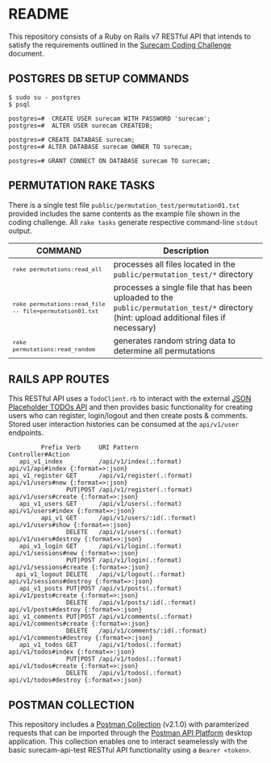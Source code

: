 # README

This repository consists of a Ruby on Rails v7 RESTful API that intends to satisfy the requirements outlined in the [Surecam Coding Challenge](https://github.com/surecam-01/surecam-api-test/blob/main/public/default/SureCam-Coding-test.pdf) document.

## POSTGRES DB SETUP COMMANDS
```
$ sudo su - postgres
$ psql

postgres=#  CREATE USER surecam WITH PASSWORD 'surecam';
postgres=#  ALTER USER surecam CREATEDB;

postgres=# CREATE DATABASE surecam;
postgres=# ALTER DATABASE surecam OWNER TO surecam;

postgres=# GRANT CONNECT ON DATABASE surecam TO surecam;
```

## PERMUTATION RAKE TASKS

There is a single test file `public/permutation_test/permutation01.txt` provided includes the same contents as the example file shown in the coding challenge. All `rake tasks` generate respective command-line `stdout` output.

| COMMAND  | Description |
| ------------- | ------------- |
|<sub>`rake permutations:read_all`</sub>| processes all files located in the `public/permutation_test/*` directory |
|<sub>`rake permutations:read_file -- file=permutation01.txt`</sub>| processes a single file that has been uploaded to the `public/permutation_test/*` directory (hint: upload additional files if necessary) |
|<sub>`rake permutations:read_random`</sub>| generates random string data to determine all permutations|

## RAILS APP ROUTES

This RESTful API uses a `TodoClient.rb` to interact with the external [JSON Placeholder TODOs API](https://jsonplaceholder.typicode.com/todos) and then provides basic functionality for creating users who can register, login/logout and then create posts & comments. Stored user interaction histories can be consumed at the `api/v1/user` endpoints.

```
         Prefix Verb     URI Pattern                    Controller#Action
   api_v1_index          /api/v1/index(.:format)        api/v1/api#index {:format=>:json}
api_v1_register GET      /api/v1/register(.:format)     api/v1/users#new {:format=>:json}
                PUT|POST /api/v1/register(.:format)     api/v1/users#create {:format=>:json}
   api_v1_users GET      /api/v1/users(.:format)        api/v1/users#index {:format=>:json}
         api_v1 GET      /api/v1/users/:id(.:format)    api/v1/users#show {:format=>:json}
                DELETE   /api/v1/users(.:format)        api/v1/users#destroy {:format=>:json}
   api_v1_login GET      /api/v1/login(.:format)        api/v1/sessions#new {:format=>:json}
                PUT|POST /api/v1/login(.:format)        api/v1/sessions#create {:format=>:json}
  api_v1_logout DELETE   /api/v1/logout(.:format)       api/v1/sessions#destroy {:format=>:json}
   api_v1_posts PUT|POST /api/v1/posts(.:format)        api/v1/posts#create {:format=>:json}
                DELETE   /api/v1/posts/:id(.:format)    api/v1/posts#destroy {:format=>:json}
api_v1_comments PUT|POST /api/v1/comments(.:format)     api/v1/comments#create {:format=>:json}
                DELETE   /api/v1/comments/:id(.:format) api/v1/comments#destroy {:format=>:json}
   api_v1_todos GET      /api/v1/todos(.:format)        api/v1/todos#index {:format=>:json}
                PUT|POST /api/v1/todos(.:format)        api/v1/todos#create {:format=>:json}
                DELETE   /api/v1/todos(.:format)        api/v1/todos#destroy {:format=>:json}
```

## POSTMAN COLLECTION

This repository includes a [Postman Collection](https://github.com/surecam-01/surecam-api-test/blob/main/public/default/SURECAM.postman_collection.json) (v2.1.0) with paramterized requests that can be imported through the [Postman API Platform](https://www.postman.com/downloads/) desktop application. This collection enables one to interact seamelessly with the basic surecam-api-test RESTful API functionality using a `Bearer <token>`.
